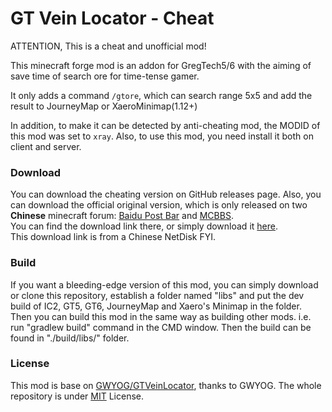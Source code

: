 # GT Vein Locator - Cheat

ATTENTION, This is a cheat and unofficial mod!

This minecraft forge mod is an addon for GregTech5/6 with the aiming of save time of search ore for time-tense gamer.

It only adds a command `/gtore`, which can search range 5x5 and add the result to JourneyMap or XaeroMinimap(1.12+)

In addition, to make it can be detected by anti-cheating mod, the MODID of this mod was set to `xray`. Also, to use this mod, you need install it both on client and server.

### Download  

You can download the cheating version on GitHub releases page. Also, you can download the official original version, which is only released on two **Chinese** minecraft forum: [Baidu Post Bar](https://tieba.baidu.com/p/4824046444) and [MCBBS](http://mcbbs.tvt.im/forum.php?mod=viewthread&tid=645107).  
You can find the download link there, or simply download it [here](http://pan.baidu.com/s/1hs5DB3e).  
This download link is from a Chinese NetDisk FYI.

### Build
If you want a bleeding-edge version of this mod, you can simply download or clone this repository, establish a folder named "libs" and put the dev build of IC2, GT5, GT6, JourneyMap and Xaero's Minimap in the folder.  
Then you can build this mod in the same way as building other mods. i.e. run "gradlew build" command in the CMD window. Then the build can be found in "./build/libs/" folder.

### License
This mod is base on [GWYOG/GTVeinLocator](https://github.com/GWYOG/GTVeinLocator), thanks to GWYOG. The whole repository is under [MIT](https://github.com/GWYOG/GTVeinLocator/blob/master/LICENSE) License.   
